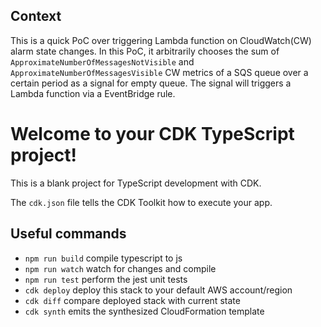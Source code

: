 
## Context
This is a quick PoC over triggering Lambda function on CloudWatch(CW) alarm state changes. In this PoC, it arbitrarily chooses the sum of `ApproximateNumberOfMessagesNotVisible` and `ApproximateNumberOfMessagesVisible` CW metrics of a SQS queue over a certain period as a signal for empty queue. The signal will triggers a Lambda function via a EventBridge rule.

# Welcome to your CDK TypeScript project!

This is a blank project for TypeScript development with CDK.

The `cdk.json` file tells the CDK Toolkit how to execute your app.

## Useful commands

 * `npm run build`   compile typescript to js
 * `npm run watch`   watch for changes and compile
 * `npm run test`    perform the jest unit tests
 * `cdk deploy`      deploy this stack to your default AWS account/region
 * `cdk diff`        compare deployed stack with current state
 * `cdk synth`       emits the synthesized CloudFormation template
